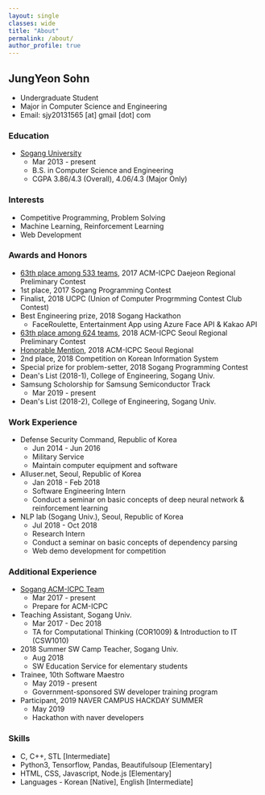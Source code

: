 ```yaml
---
layout: single
classes: wide
title: "About"
permalink: /about/
author_profile: true
---
```


## JungYeon Sohn

* Undergraduate Student
* Major in Computer Science and Engineering
* Email: sjy20131565 [at] gmail [dot] com

### Education

* [Sogang University](http://sogang.ac.kr)
    * Mar 2013 - present
    * B.S. in Computer Science and Engineering
    * CGPA 3.86/4.3 (Overall), 4.06/4.3 (Major Only)

### Interests
* Competitive Programming, Problem Solving
* Machine Learning, Reinforcement Learning
* Web Development

### Awards and Honors

* [63th place among 533 teams](https://icpc.baylor.edu/ICPCID/5EAVXY28D1SD), 2017 ACM-ICPC Daejeon Regional Preliminary Contest
* 1st place, 2017 Sogang Programming Contest
* Finalist, 2018 UCPC (Union of Computer Progrmming Contest Club Contest)
* Best Engineering prize, 2018 Sogang Hackathon
    * FaceRoulette, Entertainment App using Azure Face API & Kakao API
* [63th place among 624 teams](https://icpc.baylor.edu/ICPCID/5EAVXY28D1SD), 2018 ACM-ICPC Seoul Regional Preliminary Contest
* [Honorable Mention](https://icpc.baylor.edu/ICPCID/5EAVXY28D1SD), 2018 ACM-ICPC Seoul Regional
* 2nd place, 2018 Competition on Korean Information System
* Special prize for problem-setter, 2018 Sogang Programming Contest
* Dean's List (2018-1), College of Engineering, Sogang Univ.
* Samsung Scholorship for Samsung Semiconductor Track
    * Mar 2019 - present
* Dean's List (2018-2), College of Engineering, Sogang Univ.

### Work Experience

* Defense Security Command, Republic of Korea
    * Jun 2014 - Jun 2016
    * Military Service
    * Maintain computer equipment and software
* Alluser.net, Seoul, Republic of Korea
    * Jan 2018 - Feb 2018
    * Software Engineering Intern
    * Conduct a seminar on basic concepts of deep neural network & reinforcement learning
* NLP lab (Sogang Univ.), Seoul, Republic of Korea
    * Jul 2018 - Oct 2018
    * Research Intern
    * Conduct a seminar on basic concepts of dependency parsing
    * Web demo development for competition

### Additional Experience

* [Sogang ACM-ICPC Team](https://acm.sogang.ac.kr/)
    * Mar 2017 - present
    * Prepare for ACM-ICPC
* Teaching Assistant, Sogang Univ.
    * Mar 2017 - Dec 2018
    * TA for Computational Thinking (COR1009) & Introduction to IT (CSW1010)
* 2018 Summer SW Camp Teacher, Sogang Univ.
    * Aug 2018
    * SW Education Service for elementary students
* Trainee, 10th Software Maestro
    * May 2019 - present
    * Government-sponsored SW developer training program
* Participant, 2019 NAVER CAMPUS HACKDAY SUMMER
    * May 2019
    * Hackathon with naver developers

### Skills

* C, C++, STL [Intermediate]
* Python3, Tensorflow, Pandas, Beautifulsoup [Elementary]
* HTML, CSS, Javascript, Node.js [Elementary]
* Languages - Korean [Native], English [Intermediate]